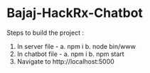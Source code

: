 # Bajaj-HackRx-Chatbot

Steps to build the project :
1. In server file -
    a. npm i
    b. node bin/www
2. In chatbot file -
    a. npm i
    b. npm start
3. Navigate to http://localhost:5000
